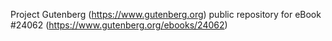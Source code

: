 Project Gutenberg (https://www.gutenberg.org) public repository for eBook #24062 (https://www.gutenberg.org/ebooks/24062)
